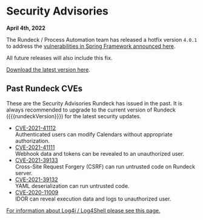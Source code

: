 # Security Advisories

**April 4th, 2022**

The Rundeck / Process Automation team has released a hotfix version `4.0.1` to address the [vulnerabilities in Spring Framework announced here](https://spring.io/blog/2022/03/31/spring-framework-rce-early-announcement).

All future releases will also include this fix.

[Download the latest version here](https://download.rundeck.com).


## Past Rundeck CVEs

These are the Security Advisories Rundeck has issued in the past.  It is always recommended to upgrade to the current version of Rundeck ({{{rundeckVersion}}}) for the latest security updates.

* [CVE-2021-41112](CVE-2021-41112.md)<br>
    Authenticated users can modify Calendars without appropriate authorization.
* [CVE-2021-41111](CVE-2021-41111.md)<br>
    Webhook data and tokens can be revealed to an unauthorized user.
* [CVE-2021-39133](CVE-2021-39133.md)<br>
    Cross-Site Request Forgery (CSRF) can run untrusted code on Rundeck server.
* [CVE-2021-39132](CVE-2021-39132.md)<br>
    YAML deserialization can run untrusted code.
* [CVE-2020-11009](CVE-2020-11009.md)<br>
    IDOR can reveal execution data and logs to unauthorized user.

[For information about Log4j / Log4Shell please see this page.](log4j.md)
